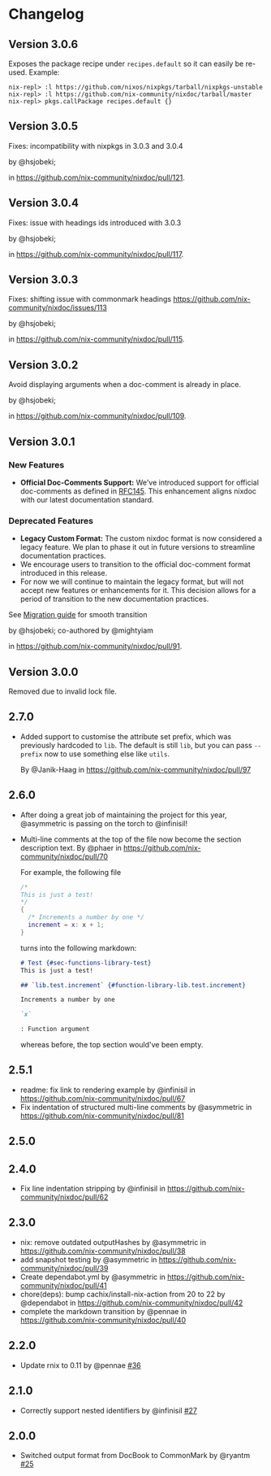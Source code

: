 # Changelog

## Version 3.0.6

Exposes the package recipe under `recipes.default` so it can easily be re-used.
Example:

```
nix-repl> :l https://github.com/nixos/nixpkgs/tarball/nixpkgs-unstable
nix-repl> :l https://github.com/nix-community/nixdoc/tarball/master
nix-repl> pkgs.callPackage recipes.default {}
```

## Version 3.0.5

Fixes: incompatibility with nixpkgs in 3.0.3 and 3.0.4

by @hsjobeki;

in https://github.com/nix-community/nixdoc/pull/121.

## Version 3.0.4

Fixes: issue with headings ids introduced with 3.0.3

by @hsjobeki;

in https://github.com/nix-community/nixdoc/pull/117.

## Version 3.0.3

Fixes: shifting issue with commonmark headings https://github.com/nix-community/nixdoc/issues/113

by @hsjobeki;

in https://github.com/nix-community/nixdoc/pull/115.

## Version 3.0.2

Avoid displaying arguments when a doc-comment is already in place.

by @hsjobeki;

in https://github.com/nix-community/nixdoc/pull/109.

## Version 3.0.1

### New Features

- **Official Doc-Comments Support:** We've introduced support for official doc-comments as defined in [RFC145](https://github.com/NixOS/rfcs/pull/145). This enhancement aligns nixdoc with our latest documentation standard.

### Deprecated Features

- **Legacy Custom Format:** The custom nixdoc format is now considered a legacy feature. We plan to phase it out in future versions to streamline documentation practices.
- We encourage users to transition to the official doc-comment format introduced in this release.
- For now we will continue to maintain the legacy format, but will not accept new features or enhancements for it. This decision allows for a period of transition to the new documentation practices.

See [Migration guide](./doc/migration.md) for smooth transition

  by @hsjobeki; co-authored by @mightyiam

  in https://github.com/nix-community/nixdoc/pull/91.

## Version 3.0.0

Removed due to invalid lock file.

## 2.7.0

- Added support to customise the attribute set prefix, which was previously hardcoded to `lib`.
  The default is still `lib`, but you can pass `--prefix` now to use something else like `utils`.

  By @Janik-Haag in https://github.com/nix-community/nixdoc/pull/97

## 2.6.0

- After doing a great job of maintaining the project for this year, @asymmetric is passing on the torch to @infinisil!
- Multi-line comments at the top of the file now become the section description text.
  By @phaer in https://github.com/nix-community/nixdoc/pull/70

  For example, the following file
  ```nix
  /*
  This is just a test!
  */
  {
    /* Increments a number by one */
    increment = x: x + 1;
  }
  ```

  turns into the following markdown:

  ```markdown
  # Test {#sec-functions-library-test}
  This is just a test!

  ## `lib.test.increment` {#function-library-lib.test.increment}

  Increments a number by one

  `x`

  : Function argument
  ```

  whereas before, the top section would've been empty.

## 2.5.1

- readme: fix link to rendering example by @infinisil in https://github.com/nix-community/nixdoc/pull/67
- Fix indentation of structured multi-line comments by @asymmetric in https://github.com/nix-community/nixdoc/pull/81

## 2.5.0

## 2.4.0

- Fix line indentation stripping by @infinisil in https://github.com/nix-community/nixdoc/pull/62

## 2.3.0

- nix: remove outdated outputHashes by @asymmetric in https://github.com/nix-community/nixdoc/pull/38
- add snapshot testing by @asymmetric in https://github.com/nix-community/nixdoc/pull/39
- Create dependabot.yml by @asymmetric in https://github.com/nix-community/nixdoc/pull/41
- chore(deps): bump cachix/install-nix-action from 20 to 22 by @dependabot in https://github.com/nix-community/nixdoc/pull/42
- complete the markdown transition by @pennae in https://github.com/nix-community/nixdoc/pull/40

## 2.2.0

- Update rnix to 0.11 by @pennae [#36](https://github.com/nix-community/nixdoc/pull/36)

## 2.1.0

- Correctly support nested identifiers by @infinisil [#27](https://github.com/nix-community/nixdoc/pull/27)

## 2.0.0

- Switched output format from DocBook to CommonMark by @ryantm [#25](https://github.com/nix-community/nixdoc/pull/25)
